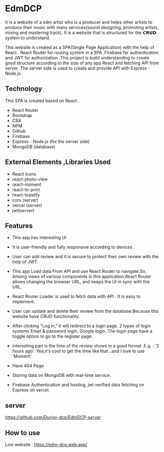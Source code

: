 
# EdmDCP
It is a website of a edm artist who is a producer and helps other artists to produce their music with many services(sound designing, promoting artists, mixing and mastering track). It is a  website that is structured for the 𝗖𝗥𝗨𝗗 system to understand.

This website is created as a SPA(Single Page Application) with the help
of React . React Router for routing system in a SPA ,Firebase for   authentication and  JWT for 
authorization .This project is build understanding to create good structure according to the size of any app React 
     and fetching API from server .The server side is used to create
     and provide API with Express - Node.js .


## Technology

This SPA is created based on React .

- React Router 
- Bootstrap 
- CRA
- NPM 
- Github 
- Firebase
- Express - Node.js (for the server side) 
- MongoDB (database)


## External Elements ,Libraries  Used 
- React Icons
- react-photo-view 
- react-moment
- react-to-print
- react-toastify
- cors (server)
- vercel (server)
- jwt(server)



## Features
- This app has interesting UI
-  It is user-friendly and fully responsive
    according to devices .
- User can add review and it is secure to protect their own review with the help of JWT.

- This app Load data From API and use React Router to navigate.So, Among views of various components in this application,React Router allows changing the browser URL, and keeps the UI in sync with the URL.
- React Router Loader is used to fetch data with API . It is easy to implement.
- User can update and delete their review from the database.Because this website have CRUD  functionality.
- After clicking "Log in," it will
     redirect to a login page. 2 types of login systems  Email & password login, Google login. The login page 
     have a toggle option to go to the register page.
- interesting part is the time of the review shows in a good format .E.g. : '2 hours ago'.
    Yea,it's cool to get the time like that ..and I love to use 'Moment'
- Have 404 Page
- Storing data on MongoDB with real-time service.
- Firebase Authentication and hosting, jwt verified data fetching on Express on vercel.
## server 
https://github.com/Durjoy-dcp/EdmDCP-server
## How to use
Live website : https://edm-dcp.web.app/
